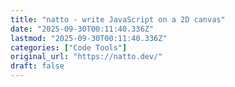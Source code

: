 ```yaml
---
title: "natto - write JavaScript on a 2D canvas"
date: "2025-09-30T00:11:40.336Z"
lastmod: "2025-09-30T00:11:40.336Z"
categories: ["Code Tools"]
original_url: "https://natto.dev/"
draft: false
---
```


